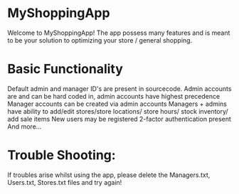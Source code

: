 # MyShoppingApp
Welcome to MyShoppingApp! The app possess many features and is meant to be your solution to optimizing your store / general shopping.

# Basic Functionality
Default admin and manager ID's are present in sourcecode.
Admin accounts are and can be hard coded in, admin accounts have highest precedence
Manager accounts can be created via admin accounts
Managers + admins have ability to add/edit stores/store locations/ store hours/ stock inventory/ add sale items
New users may be registered
2-factor authentication present
And more...

# Trouble Shooting:
If troubles arise whilst using the app, please delete the Managers.txt, Users.txt, Stores.txt files and try again!

